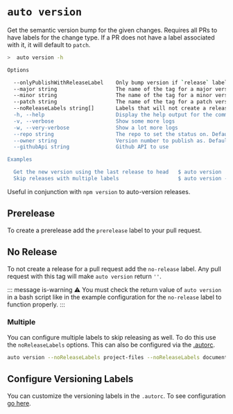 # `auto version`

Get the semantic version bump for the given changes. Requires all PRs to have labels for the change type. If a PR does not have a label associated with it, it will default to `patch`.

```bash
>  auto version -h

Options

  --onlyPublishWithReleaseLabel    Only bump version if `release` label is on pull request
  --major string                   The name of the tag for a major version bump
  --minor string                   The name of the tag for a minor version bump
  --patch string                   The name of the tag for a patch version bump
  --noReleaseLabels string[]       Labels that will not create a release. Defaults to just 'no-release
  -h, --help                       Display the help output for the command
  -v, --verbose                    Show some more logs
  -w, --very-verbose               Show a lot more logs
  --repo string                    The repo to set the status on. Defaults to looking in the package.json
  --owner string                   Version number to publish as. Defaults to reading from the package.json
  --githubApi string               Github API to use

Examples

  Get the new version using the last release to head   $ auto version
  Skip releases with multiple labels                   $ auto version --noReleaseLabels documentation CI
```

Useful in conjunction with `npm version` to auto-version releases.

## Prerelease

To create a prerelease add the `prerelease` label to your pull request.

## No Release

To not create a release for a pull request add the `no-release` label. Any pull request with this tag will make `auto version` return `''`.

::: message is-warning
:warning: You must check the return value of `auto version` in a bash script like in the example configuration for the `no-release` label to function properly.
:::

### Multiple

You can configure multiple labels to skip releasing as well. To do this use the `noReleaseLabels` options. This can also be configured via the [.autorc](./autorc.md#multiple-no-version).

```sh
auto version --noReleaseLabels project-files --noReleaseLabels documentation
```

## Configure Versioning Labels

You can customize the versioning labels in the `.autorc`. To see configuration [go here](./autorc.md#versioning-labels).
